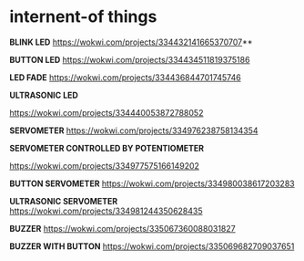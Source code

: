 # internent-of things
**BLINK LED**
https://wokwi.com/projects/334432141665370707**

**BUTTON LED**
https://wokwi.com/projects/334434511819375186

**LED FADE**
https://wokwi.com/projects/334436844701745746

**ULTRASONIC LED**

https://wokwi.com/projects/334440053872788052

**SERVOMETER**
https://wokwi.com/projects/334976238758134354


**SERVOMETER CONTROLLED BY POTENTIOMETER**

https://wokwi.com/projects/334977575166149202

**BUTTON SERVOMETER**
https://wokwi.com/projects/334980038617203283

**ULTRASONIC SERVOMETER**
https://wokwi.com/projects/334981244350628435

**BUZZER**
https://wokwi.com/projects/335067360088031827

**BUZZER WITH BUTTON**
https://wokwi.com/projects/335069682709037651
